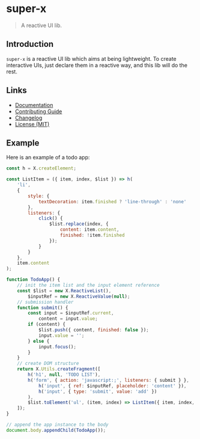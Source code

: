 # super-x

> A reactive UI lib.

## Introduction

`super-x` is a reactive UI lib which aims at being lightweight. To create interactive UIs, just declare them in a reactive way, and this lib will do the rest.

## Links

- [Documentation](https://github.com/huang2002/super-x/wiki)
- [Contributing Guide](./CONTRIBUTING.md)
- [Changelog](./CHANGELOG.md)
- [License (MIT)](./LICENSE)

## Example

Here is an example of a todo app:

```js
const h = X.createElement;

const ListItem = ({ item, index, $list }) => h(
    'li',
    {
        style: {
            textDecoration: item.finished ? 'line-through' : 'none'
        },
        listeners: {
            click() {
                $list.replace(index, {
                    content: item.content,
                    finished: !item.finished
                });
            }
        }
    },
    item.content
);

function TodoApp() {
    // init the item list and the input element reference
    const $list = new X.ReactiveList(),
        $inputRef = new X.ReactiveValue(null);
    // submission handler
    function submit() {
        const input = $inputRef.current,
            content = input.value;
        if (content) {
            $list.push({ content, finished: false });
            input.value = '';
        } else {
            input.focus();
        }
    }
    // create DOM structure
    return X.Utils.createFragment([
        h('h1', null, 'TODO LIST'),
        h('form', { action: 'javascript:;', listeners: { submit } },
            h('input', { ref: $inputRef, placeholder: 'content' }),
            h('input', { type: 'submit', value: 'add' })
        ),
        $list.toElement('ul', (item, index) => ListItem({ item, index, $list }))
    ]);
}

// append the app instance to the body
document.body.appendChild(TodoApp());
```
